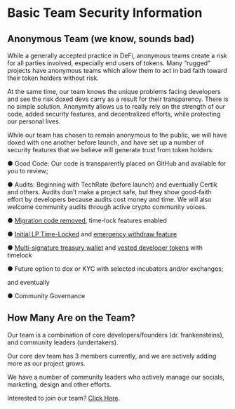 # Basic Team Security Information

## Anonymous Team \(we know, sounds bad\)

While a generally accepted practice in DeFi, anonymous teams create a risk for all parties involved, especially end users of tokens. Many “rugged” projects have anonymous teams which allow them to act in bad faith toward their token holders without risk.

At the same time, our team knows the unique problems facing developers and see the risk doxed devs carry as a result for their transparency. There is no simple solution. Anonymity allows us to really rely on the strength of our code, added security features, and decentralized efforts, while protecting our personal lives. 

While our team has chosen to remain anonymous to the public, we will have doxed with one another before launch, and have set up a number of security features that we believe will generate trust from token holders:

●  Good Code: Our code is transparently placed on GitHub and available for you to review;

●  Audits: Beginning with TechRate \(before launch\) and eventually Certik and others. Audits don’t make a project safe, but they show good-faith effort by developers because audits cost money and time. We will also welcome community audits through active crypto community voices.

●  [Migration code removed](migrator-code.md), time-lock features enabled

●  [Initial LP Time-Locked](time-lock.md) and [emergency withdraw feature](emergency-withdraw.md)

●  [Multi-signature treasury wallet](../../tokenomics/initial-token-supply.md#treasury-funds) and [vested developer tokens](../../tokenomics/initial-token-supply.md#developer-vested-tokens) with timelock

●  Future option to dox or KYC with selected incubators and/or exchanges;

and eventually 

●  Community Governance

## How Many Are on the Team? 

Our team is a combination of core developers/founders \(dr. frankensteins\), and community leaders \(undertakers\).

Our core dev team has 3 members currently, and we are actively adding more as our project grows. 

We have a number of community leaders who actively manage our socials, marketing, design and other efforts. 

Interested to join our team? [Click Here](../join-our-team-of-dr.-frankensteins.md). 

